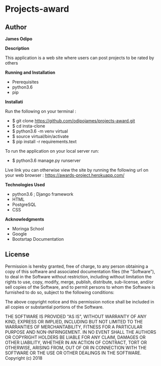 # Projects-award

## Author

**James Odipo**

**Description**

This application is a web site where users can post projects to be rated by others

**Running and Installation**
* Prerequisites
* python3.6
* pip

**Installati**

Run the following on your terminal :

* $ git clone https://github.com/odipojames/projects-award.git
* $ cd insta-clone
* $ python3.6 -m venv virtual
* $ source virtual/bin/activate
* $ pip install -r requirements.text


To run the application on your local server run:

* $ python3.6 manage.py runserver

Live link
you can otherwise view the site by running the following url on your web browser : https://awards-project.herokuapp.com/

**Technologies Used**

* python3.6 ; Django framework
* HTML
* PostgreSQL
* CSS


**Acknowledgments**
* Moringa School
* Google
* Bootsrtap Documentation

## License

Permission is hereby granted, free of charge, to any person obtaining a copy of this software and associated documentation files (the "Software"), to deal in the Software without restriction, including without limitation the rights to use, copy, modify, merge, publish, distribute, sub-license, and/or sell copies of the Software, and to permit persons to whom the Software is furnished to do so, subject to the following conditions:

The above copyright notice and this permission notice shall be included in all copies or substantial portions of the Software.

THE SOFTWARE IS PROVIDED "AS IS", WITHOUT WARRANTY OF ANY KIND, EXPRESS OR IMPLIED, INCLUDING BUT NOT LIMITED TO THE WARRANTIES OF MERCHANTABILITY, FITNESS FOR A PARTICULAR PURPOSE AND NON-INFRINGEMENT. IN NO EVENT SHALL THE AUTHORS OR COPYRIGHT HOLDERS BE LIABLE FOR ANY CLAIM, DAMAGES OR OTHER LIABILITY, WHETHER IN AN ACTION OF CONTRACT, TORT OR OTHERWISE, ARISING FROM, OUT OF OR IN CONNECTION WITH THE SOFTWARE OR THE USE OR OTHER DEALINGS IN THE SOFTWARE. Copyright (c) 2018
